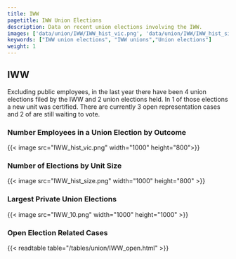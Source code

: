 ```yaml
---
title: IWW
pagetitle: IWW Union Elections
description: Data on recent union elections involving the IWW.
images: ['data/union/IWW/IWW_hist_vic.png', 'data/union/IWW/IWW_hist_size.png', 'data/union/IWW/IWW_10.png']
keywords: ["IWW union elections", "IWW unions","Union elections"]
weight: 1
---
```

##  IWW

Excluding public employees, in the last year there have been 4 union elections filed by the IWW and 2 union elections held. In 1 of those elections a new unit was certified. There are currently 3 open representation cases and 2 of are still waiting to vote.

### Number Employees in a Union Election by Outcome
{{< image src="IWW_hist_vic.png" width="1000" height="800">}}

### Number of Elections by Unit Size
{{< image src="IWW_hist_size.png" width="1000" height="800" >}}

### Largest Private Union Elections
{{< image src="IWW_10.png" width="1000" height="1000"  >}}

### Open Election Related Cases
{{< readtable table="/tables/union/IWW_open.html" >}}


